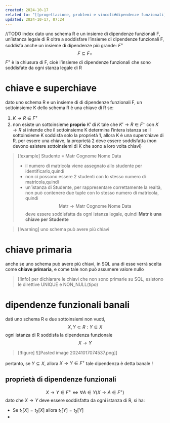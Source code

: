 ```yaml
---
created: 2024-10-17
related to: "[[progettazione, problemi e vincoli#dipendenze funzionali]]"
updated: 2024-10-17, 07:24
---
```

//TODO index
dato uno schema R e un insieme di dipendenze funzionali F, un’istanza legale di R oltre a soddisfare l’insieme di dipendenze funzionali F, soddisfa anche un insieme di dipendenze più grande: $F^+$
$$F \subseteq F+$$
$F^+$ è la chiusura di F, cioè l’insieme di dipendenze funzionali che sono soddisfate da ogni stanza legale di R
# chiave e superchiave
dato uno schema R e un insieme di di dipendenze funzionali F, un sottoinsieme K dello schema R è una chiave di R se:
1. $K→R \in F^+$
2. non esiste un sottoinsieme **proprio** $K'$ di $K$ tale che $K’→R \in F^+$
con $K→R$ si intende che il sottoinsieme K determina l’intera istanza
se il sottoinsieme K soddisfa solo la proprietà 1, allora K è una superchiave di R.
per essere una chiave, la proprietà 2 deve essere soddisfatta (non devono esistere sottoinsiemi di K che sono a loro volta chiavi)
>[!example] Studente = Matr Cognome Nome Data
>- il numero di matricola viene assegnato allo studente per identificarlo,quindi
>- non ci possono essere 2 studenti con lo stesso numero di matricola,quindi
>- un’istanza di Studente, per rappresentare correttamente la realtà, non può contenere due tuple con lo stesso numero di matricola, quindi
$$\text{Matr} \to \text{Matr Cognome Nome Data}$$
deve essere soddisfatta da ogni istanza legale, quindi
**Matr è una chiave per Studente**

>[!warning] uno schema può avere più chiavi
# chiave primaria
anche se uno schema può avere più chiavi, in SQL una di esse verrà scelta come **chiave primaria**, e come tale non può assumere valore nullo

>[!info] per dichiarare le chiavi che non sono primarie su SQL, esistono le direttive UNIQUE e NON_NULL(tipo)

# dipendenze funzionali banali
dati uno schema R e due sottoinsiemi non vuoti, 
$$X,Y \subset R : Y \subseteq X$$
ogni istanza di R soddisfa la dipendenza funzionale 
$$X\to Y$$
>[!figure] ![[Pasted image 20241017074537.png]]

pertanto, se $Y \subseteq X$, allora $X \to Y \in F^+$
tale dipendenza è detta banale !
## proprietà di dipendenze funzionali
$$X\to Y\in F^+ \iff \forall A\in Y(X\to A\in F^+)$$
dato che $X \to Y$ deve essere soddisfatta da ogni istanza di R, si ha:
- Se $t_{1}[X]=t_{2}[X]$ allora $t_{1}[Y]=t_{2}[Y]$
- 